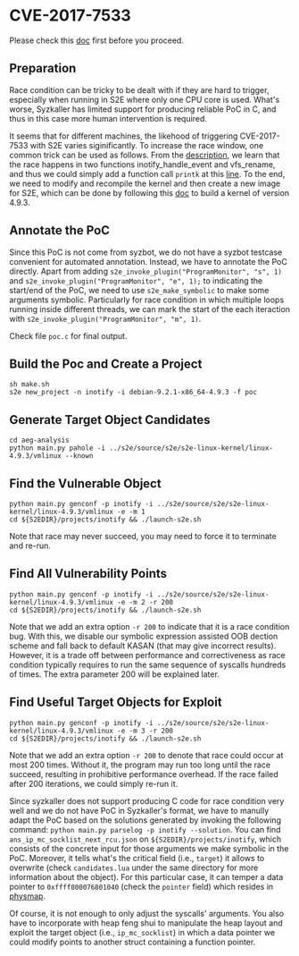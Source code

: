 # CVE-2017-7533
Please check this [doc](../CVE-2017-7308/STEPS.md) first before you proceed.

## Preparation
Race condition can be tricky to be dealt with if they are hard to trigger, especially when running in S2E where only one CPU core is used. What's worse, Syzkaller has limited support for producing reliable PoC in C, and thus in this case more human intervention is required.

It seems that for different machines, the likehood of triggering CVE-2017-7533 with S2E varies siginificantly. To increase the race window, one common trick can be used as follows. From the [description](https://bugzilla.redhat.com/show_bug.cgi?id=1468283), we learn that the race happens in two functions inotify_handle_event and vfs_rename, and thus we could simply add a function call `printk` at this [line](https://elixir.bootlin.com/linux/v4.9.3/source/fs/notify/inotify/inotify_fsnotify.c#L92). To the end, we need to modify and recompile the kernel and then create a new image for S2E, which can be done by following this [doc](../../../s2e/source/s2e/s2e-linux-kernel/README.md) to build a kernel of version 4.9.3.

## Annotate the PoC
Since this PoC is not come from syzbot, we do not have a syzbot testcase convenient for automated annotation. Instead, we have to annotate the PoC directly. Apart from adding `s2e_invoke_plugin("ProgramMonitor", "s", 1)` and `s2e_invoke_plugin("ProgramMonitor", "e", 1);` to indicating the start/end of the PoC, we need to use `s2e_make_symbolic` to make some arguments symbolic. Particularly for race condition in which multiple loops running inside different threads, we can mark the start of the each iteraction with `s2e_invoke_plugin("ProgramMonitor", "m", 1)`. 

Check file `poc.c` for final output.

## Build the Poc and Create a Project
```
sh make.sh
s2e new_project -n inotify -i debian-9.2.1-x86_64-4.9.3 -f poc
```

## Generate Target Object Candidates
```
cd aeg-analysis
python main.py pahole -i ../s2e/source/s2e/s2e-linux-kernel/linux-4.9.3/vmlinux --known
```

## Find the Vulnerable Object
```
python main.py genconf -p inotify -i ../s2e/source/s2e/s2e-linux-kernel/linux-4.9.3/vmlinux -e -m 1
cd ${S2EDIR}/projects/inotify && ./launch-s2e.sh
```

Note that race may never succeed, you may need to force it to terminate and re-run.

## Find All Vulnerability Points
```
python main.py genconf -p inotify -i ../s2e/source/s2e/s2e-linux-kernel/linux-4.9.3/vmlinux -e -m 2 -r 200
cd ${S2EDIR}/projects/inotify && ./launch-s2e.sh
```

Note that we add an extra option `-r 200` to indicate that it is a race condition bug. With this, we disable our symbolic expression assisted OOB dection scheme and fall back to default KASAN (that may give incorrect results). However, it is a trade off between performance and correctiveness as race condition typically requires to run the same sequence of syscalls hundreds of times. The extra parameter 200 will be explained later.

## Find Useful Target Objects for Exploit
```
python main.py genconf -p inotify -i ../s2e/source/s2e/s2e-linux-kernel/linux-4.9.3/vmlinux -e -m 3 -r 200
cd ${S2EDIR}/projects/inotify && ./launch-s2e.sh
```

Note that we add an extra option `-r 200` to denote that race could occur at most 200 times. Without it, the program may run too long until the race succeed, resulting in prohibitive performance overhead. If the race failed after 200 iterations, we could simply re-run it.

Since syzkaller does not support producing C code for race condition very well and we do not have PoC in Syzkaller's format, we have to manully adapt the PoC based on the solutions generated by invoking the following command: `python main.py parselog -p inotify --solution`. You can find `ans_ip_mc_socklist_next_rcu.json` on `${S2EDIR}/projects/inotify`, which consists of the concrete input for those arguments we make symbolic in the PoC. Moreover, it tells what's the critical field (i.e., `target`) it allows to overwrite (check `candidates.lua` under the same directory for more information about the object). For this particular case, it can temper a data pointer to `0xffff800076801040` (check the `pointer` field) which resides in [physmap](https://www.blackhat.com/docs/eu-14/materials/eu-14-Kemerlis-Ret2dir-Deconstructing-Kernel-Isolation.pdf).

Of course, it is not enough to only adjust the syscalls' arguments. You also have to incorporate with heap feng shui to manipulate the heap layout and exploit the target object (i.e., `ip_mc_socklist`) in which a data pointer we could modify points to another struct containing a function pointer.

